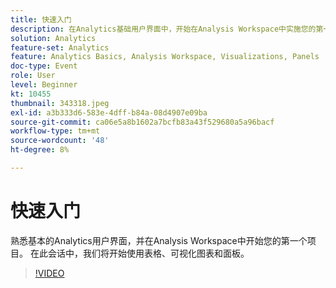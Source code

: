```yaml
---
title: 快速入门
description: 在Analytics基础用户界面中，开始在Analysis Workspace中实施您的第一个项目，并开始使用表格、可视化图表和面板。
solution: Analytics
feature-set: Analytics
feature: Analytics Basics, Analysis Workspace, Visualizations, Panels
doc-type: Event
role: User
level: Beginner
kt: 10455
thumbnail: 343318.jpeg
exl-id: a3b333d6-583e-4dff-b84a-08d4907e09ba
source-git-commit: ca06e5a8b1602a7bcfb83a43f529680a5a96bacf
workflow-type: tm+mt
source-wordcount: '48'
ht-degree: 8%

---
```


# 快速入门

熟悉基本的Analytics用户界面，并在Analysis Workspace中开始您的第一个项目。 在此会话中，我们将开始使用表格、可视化图表和面板。

>[!VIDEO](https://video.tv.adobe.com/v/343318/?quality=12&learn=on)
